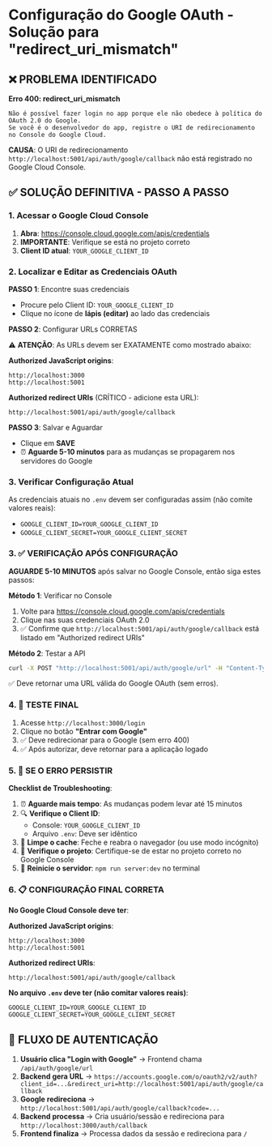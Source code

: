 # Configuração do Google OAuth - Solução para "redirect_uri_mismatch"

## ❌ PROBLEMA IDENTIFICADO

**Erro 400: redirect_uri_mismatch**
```
Não é possível fazer login no app porque ele não obedece à política do OAuth 2.0 do Google.
Se você é o desenvolvedor do app, registre o URI de redirecionamento no Console do Google Cloud.
```

**CAUSA**: O URI de redirecionamento `http://localhost:5001/api/auth/google/callback` não está registrado no Google Cloud Console.

## ✅ SOLUÇÃO DEFINITIVA - PASSO A PASSO

### 1. Acessar o Google Cloud Console

1. **Abra**: https://console.cloud.google.com/apis/credentials
2. **IMPORTANTE**: Verifique se está no projeto correto
3. **Client ID atual**: `YOUR_GOOGLE_CLIENT_ID`

### 2. Localizar e Editar as Credenciais OAuth

**PASSO 1**: Encontre suas credenciais
- Procure pelo Client ID: `YOUR_GOOGLE_CLIENT_ID`
- Clique no ícone de **lápis (editar)** ao lado das credenciais

**PASSO 2**: Configurar URLs CORRETAS

⚠️ **ATENÇÃO**: As URLs devem ser EXATAMENTE como mostrado abaixo:

**Authorized JavaScript origins**:
```
http://localhost:3000
http://localhost:5001
```

**Authorized redirect URIs** (CRÍTICO - adicione esta URL):
```
http://localhost:5001/api/auth/google/callback
```

**PASSO 3**: Salvar e Aguardar
- Clique em **SAVE**
- ⏰ **Aguarde 5-10 minutos** para as mudanças se propagarem nos servidores do Google

### 3. Verificar Configuração Atual

As credenciais atuais no `.env` devem ser configuradas assim (não comite valores reais):
- `GOOGLE_CLIENT_ID=YOUR_GOOGLE_CLIENT_ID`
- `GOOGLE_CLIENT_SECRET=YOUR_GOOGLE_CLIENT_SECRET`

### 3. ✅ VERIFICAÇÃO APÓS CONFIGURAÇÃO

**AGUARDE 5-10 MINUTOS** após salvar no Google Console, então siga estes passos:

**Método 1**: Verificar no Console
1. Volte para https://console.cloud.google.com/apis/credentials
2. Clique nas suas credenciais OAuth 2.0
3. ✅ Confirme que `http://localhost:5001/api/auth/google/callback` está listado em "Authorized redirect URIs"

**Método 2**: Testar a API
```bash
curl -X POST "http://localhost:5001/api/auth/google/url" -H "Content-Type: application/json" -d '{}'
```
✅ Deve retornar uma URL válida do Google OAuth (sem erros).

### 4. 🧪 TESTE FINAL

1. Acesse `http://localhost:3000/login`
2. Clique no botão **"Entrar com Google"**
3. ✅ Deve redirecionar para o Google (sem erro 400)
4. ✅ Após autorizar, deve retornar para a aplicação logado

### 5. 🚨 SE O ERRO PERSISTIR

**Checklist de Troubleshooting**:

1. ⏰ **Aguarde mais tempo**: As mudanças podem levar até 15 minutos
2. 🔍 **Verifique o Client ID**: 
   - Console: `YOUR_GOOGLE_CLIENT_ID`
   - Arquivo `.env`: Deve ser idêntico
3. 🧹 **Limpe o cache**: Feche e reabra o navegador (ou use modo incógnito)
4. 📁 **Verifique o projeto**: Certifique-se de estar no projeto correto no Google Console
5. 🔄 **Reinicie o servidor**: `npm run server:dev` no terminal

### 6. 📋 CONFIGURAÇÃO FINAL CORRETA

**No Google Cloud Console deve ter**:

**Authorized JavaScript origins**:
```
http://localhost:3000
http://localhost:5001
```

**Authorized redirect URIs**:
```
http://localhost:5001/api/auth/google/callback
```

**No arquivo `.env` deve ter (não comitar valores reais)**:
```
GOOGLE_CLIENT_ID=YOUR_GOOGLE_CLIENT_ID
GOOGLE_CLIENT_SECRET=YOUR_GOOGLE_CLIENT_SECRET
```

## 🔄 FLUXO DE AUTENTICAÇÃO

1. **Usuário clica "Login with Google"** → Frontend chama `/api/auth/google/url`
2. **Backend gera URL** → `https://accounts.google.com/o/oauth2/v2/auth?client_id=...&redirect_uri=http://localhost:5001/api/auth/google/callback`
3. **Google redireciona** → `http://localhost:5001/api/auth/google/callback?code=...`
4. **Backend processa** → Cria usuário/sessão e redireciona para `http://localhost:3000/auth/callback`
5. **Frontend finaliza** → Processa dados da sessão e redireciona para `/`